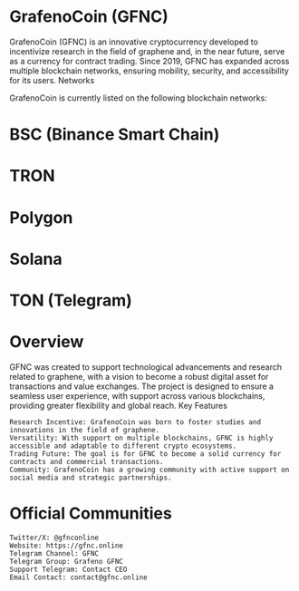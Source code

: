 # GrafenoCoin (GFNC)

GrafenoCoin (GFNC) is an innovative cryptocurrency developed to incentivize research in the field of graphene and, in the near future, serve as a currency for contract trading. Since 2019, GFNC has expanded across multiple blockchain networks, ensuring mobility, security, and accessibility for its users.
Networks

GrafenoCoin is currently listed on the following blockchain networks:

   # BSC (Binance Smart Chain)
   # TRON 
   # Polygon
   # Solana
   # TON (Telegram)

# Overview

GFNC was created to support technological advancements and research related to graphene, with a vision to become a robust digital asset for transactions and value exchanges. The project is designed to ensure a seamless user experience, with support across various blockchains, providing greater flexibility and global reach.
Key Features

    Research Incentive: GrafenoCoin was born to foster studies and innovations in the field of graphene.
    Versatility: With support on multiple blockchains, GFNC is highly accessible and adaptable to different crypto ecosystems.
    Trading Future: The goal is for GFNC to become a solid currency for contracts and commercial transactions.
    Community: GrafenoCoin has a growing community with active support on social media and strategic partnerships.

# Official Communities

    Twitter/X: @gfnconline
    Website: https://gfnc.online
    Telegram Channel: GFNC
    Telegram Group: Grafeno GFNC
    Support Telegram: Contact CEO
    Email Contact: contact@gfnc.online
